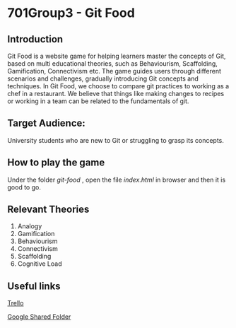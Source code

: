 # 701Group3 - Git Food

## Introduction
Git Food is a website game for helping learners master the concepts of Git, based on multi educational theories, such as Behaviourism, Scaffolding, Gamification, Connectivism etc. The game guides users through different scenarios and challenges, gradually introducing Git concepts and techniques. 
In Git Food, we choose to compare git practices to working as a chef in a restaurant. We believe that things like making changes to recipes or working in a team can be related to the fundamentals of git. 

## Target Audience: 
University students who are new to Git or struggling to grasp its concepts.

## How to play the game
Under the folder <i> git-food </i>, open the file <i>index.html</i> in browser and then it is good to go.

## Relevant Theories
1. Analogy
2. Gamification
3. Behaviourism
4. Connectivism
5. Scaffolding
6. Cognitive Load

## Useful links
<a href="https://trello.com/invite/b/N5Xl9cwG/ATTI86328ecbc7d681ca0462de75aebab0f137DD7790/week12"> Trello </a>

<a href="https://drive.google.com/drive/folders/1ibiHVMG6aU-TeDNWdnKmT-_52jGRtd5W?usp=share_link"> Google Shared Folder </a>
